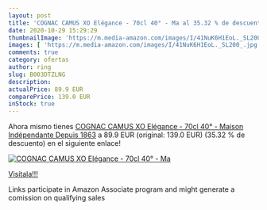 ```yaml
---
layout: post
title: 'COGNAC CAMUS XO Elégance - 70cl 40° - Ma al 35.32 % de descuento'
date: 2020-10-29 15:29:29
thumbnailImage: 'https://m.media-amazon.com/images/I/41NuK6H1EoL._SL200_.jpg'
images: [ 'https://m.media-amazon.com/images/I/41NuK6H1EoL._SL200_.jpg' ]
comments: true
category: ofertas
author: ring
slug: B003DTZLNG
description:
actualPrice: 89.9 EUR
comparePrice: 139.0 EUR
inStock: true
---
```


Ahora mismo tienes [COGNAC CAMUS XO Elégance - 70cl 40° - Maison Indépendante Depuis 1863](https://www.amazon.fr/dp/B003DTZLNG/?tag=tolees0d-21) a 89.9 EUR (original: 139.0 EUR) (35.32 %  de descuento) en el siguiente enlace!

[![COGNAC CAMUS XO Elégance - 70cl 40° - Ma](https://m.media-amazon.com/images/I/41NuK6H1EoL._SL200_.jpg)](https://www.amazon.fr/dp/B003DTZLNG/?tag=tolees0d-21)

[Visítala!!!](https://www.amazon.fr/dp/B003DTZLNG/?tag=tolees0d-21)

Links participate in Amazon Associate program and might generate a comission on qualifying sales
